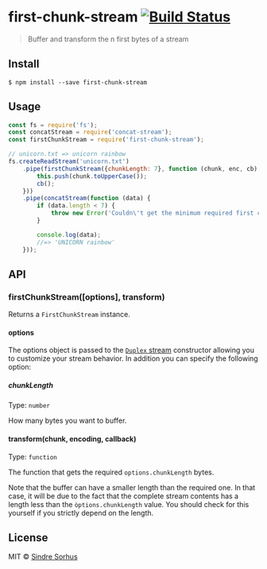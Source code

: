 # first-chunk-stream [![Build Status](https://travis-ci.org/sindresorhus/first-chunk-stream.svg?branch=master)](https://travis-ci.org/sindresorhus/first-chunk-stream)

> Buffer and transform the n first bytes of a stream


## Install

```
$ npm install --save first-chunk-stream
```


## Usage

```js
const fs = require('fs');
const concatStream = require('concat-stream');
const firstChunkStream = require('first-chunk-stream');

// unicorn.txt => unicorn rainbow
fs.createReadStream('unicorn.txt')
	.pipe(firstChunkStream({chunkLength: 7}, function (chunk, enc, cb) {
		this.push(chunk.toUpperCase());
		cb();
	}))
	.pipe(concatStream(function (data) {
		if (data.length < 7) {
			throw new Error('Couldn\'t get the minimum required first chunk length');
		}

		console.log(data);
		//=> 'UNICORN rainbow'
	}));
```


## API

### firstChunkStream([options], transform)

Returns a `FirstChunkStream` instance.

#### options

The options object is passed to the [`Duplex` stream](https://nodejs.org/api/stream.html#stream_class_stream_duplex) constructor allowing you to customize your stream behavior. In addition you can specify the following option:

##### chunkLength

Type: `number`

How many bytes you want to buffer.

#### transform(chunk, encoding, callback)

Type: `function`

The function that gets the required `options.chunkLength` bytes.

Note that the buffer can have a smaller length than the required one. In that case, it will be due to the fact that the complete stream contents has a length less than the `òptions.chunkLength` value. You should check for this yourself if you strictly depend on the length.


## License

MIT © [Sindre Sorhus](http://sindresorhus.com)
